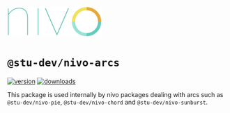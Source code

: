 <a href="https://nivo.rocks"><img alt="nivo" src="https://raw.githubusercontent.com/plouc/nivo/master/nivo.png" width="216" height="68"/></a>

# `@stu-dev/nivo-arcs`

[![version](https://img.shields.io/npm/v/@stu-dev/nivo-arcs?style=for-the-badge)](https://www.npmjs.com/package/@stu-dev/nivo-arcs)
[![downloads](https://img.shields.io/npm/dm/@stu-dev/nivo-arcs?style=for-the-badge)](https://www.npmjs.com/package/@stu-dev/nivo-arcs)

This package is used internally by nivo packages dealing with arcs
such as `@stu-dev/nivo-pie`, `@stu-dev/nivo-chord` and `@stu-dev/nivo-sunburst`.
